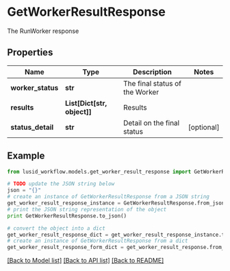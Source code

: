 # GetWorkerResultResponse

The RunWorker response

## Properties
Name | Type | Description | Notes
------------ | ------------- | ------------- | -------------
**worker_status** | **str** | The final status of the Worker | 
**results** | **List[Dict[str, object]]** | Results | 
**status_detail** | **str** | Detail on the final status | [optional] 

## Example

```python
from lusid_workflow.models.get_worker_result_response import GetWorkerResultResponse

# TODO update the JSON string below
json = "{}"
# create an instance of GetWorkerResultResponse from a JSON string
get_worker_result_response_instance = GetWorkerResultResponse.from_json(json)
# print the JSON string representation of the object
print GetWorkerResultResponse.to_json()

# convert the object into a dict
get_worker_result_response_dict = get_worker_result_response_instance.to_dict()
# create an instance of GetWorkerResultResponse from a dict
get_worker_result_response_form_dict = get_worker_result_response.from_dict(get_worker_result_response_dict)
```
[[Back to Model list]](../README.md#documentation-for-models) [[Back to API list]](../README.md#documentation-for-api-endpoints) [[Back to README]](../README.md)


